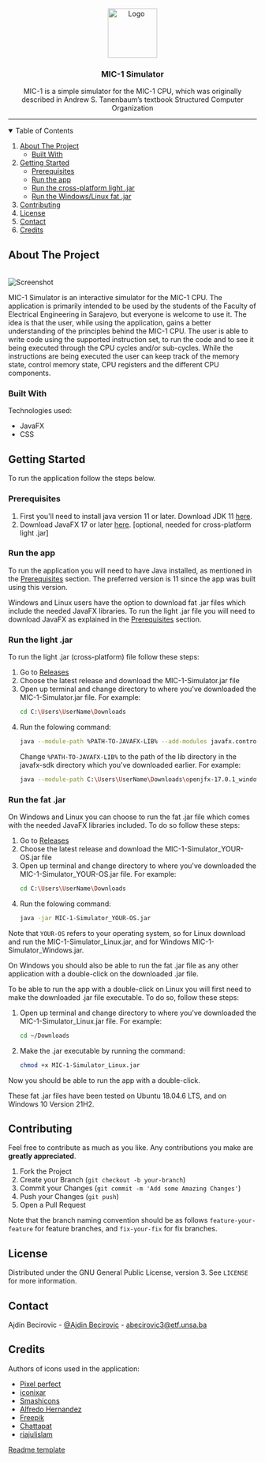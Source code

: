 <!-- PROJECT LOGO -->
<br />
<p align="center">
  <a href="https://github.com/abecirovic3/MIC-1-Simulator">
    <img src="https://i.imgur.com/6TMr36U.png" alt="Logo" width="100" height="100">
  </a>

  <h3 align="center"><b>MIC-1 Simulator</b></h3>

  <p align="center">
    MIC-1 is a simple simulator for the MIC-1 CPU, which was originally described in Andrew S. Tanenbaum’s textbook Structured Computer Organization
</p>

<hr>

<!-- TABLE OF CONTENTS -->
<details open="open">
  <summary>Table of Contents</summary>
  <ol>
    <li>
      <a href="#about-the-project">About The Project</a>
      <ul>
        <li><a href="#built-with">Built With</a></li>
      </ul>
    </li>
    <li>
      <a href="#getting-started">Getting Started</a>
      <ul>
        <li><a href="#prerequisites">Prerequisites</a></li>
        <li><a href="#run-the-app">Run the app</a></li>
        <li><a href="#run-the-light-jar">Run the cross-platform light .jar</a></li>
        <li><a href="#run-the-fat-jar">Run the Windows/Linux fat .jar</a></li>
      </ul>
    </li>
    <li><a href="#contributing">Contributing</a></li>
    <li><a href="#license">License</a></li>
    <li><a href="#contact">Contact</a></li>
    <li><a href="#credits">Credits</a></li>
  </ol>
</details>

<!-- ABOUT THE PROJECT -->
## About The Project

<br />

<img src="https://i.imgur.com/Q9fczrv.png" alt="Screenshot" />

<br />

MIC-1 Simulator is an interactive simulator for the MIC-1 CPU. The application is primarily intended to be used by the students of the Faculty of Electrical Engineering in Sarajevo, but everyone is welcome to use it. The idea is that the user, while using the application, gains a better understanding of the principles behind the MIC-1 CPU. The user is able to write code using the supported instruction set, to run the code and to see it being executed through the CPU cycles and/or sub-cycles. While the instructions are being executed the user can keep track of the memory state, control memory state, CPU registers and the different CPU components.

### Built With

Technologies used:
* JavaFX
* CSS

<!-- GETTING STARTED -->
## Getting Started

To run the application follow the steps below.

### Prerequisites

1. First you'll need to install java version 11 or later. Download JDK 11 [here](https://www.oracle.com/java/technologies/javase-jdk11-downloads.html).
2. Download JavaFX 17 or later [here](https://gluonhq.com/products/javafx/). [optional, needed for cross-platform light .jar]

### Run the app

To run the application you will need to have Java installed, as mentioned in the <a href="#prerequisites">Prerequisites</a> section. The preferred version is 11 since the app was built using this version.

Windows and Linux users have the option to download fat .jar files which include the needed JavaFX libraries. To run the light .jar file you will need to download JavaFX as explained in the <a href="#prerequisites">Prerequisites</a> section.

### Run the light .jar

To run the light .jar (cross-platform) file follow these steps:

1. Go to [Releases](https://github.com/abecirovic3/MIC-1-Simulator/releases)
2. Choose the latest release and download the MIC-1-Simulator.jar file
3. Open up terminal and change directory to where you've downloaded the MIC-1-Simulator.jar file. For example:
   ```sh
   cd C:\Users\UserName\Downloads
   ```
4. Run the folowing command:
   ```sh
   java --module-path %PATH-TO-JAVAFX-LIB% --add-modules javafx.controls,javafx.fxml -jar MIC-1-Simulator.jar
   ```
   Change `%PATH-TO-JAVAFX-LIB%` to the path of the lib directory in the javafx-sdk directory which you've downloaded earlier. For example:
   ```sh
   java --module-path C:\Users\UserName\Downloads\openjfx-17.0.1_windows-x64_bin-sdk\javafx-sdk-17.0.2\lib --add-modules javafx.controls,javafx.fxml -jar MIC-1-Simulator.jar
   ```

### Run the fat .jar

On Windows and Linux you can choose to run the fat .jar file which comes with the needed JavaFX libraries included. To do so follow these steps:

1. Go to [Releases](https://github.com/abecirovic3/MIC-1-Simulator/releases)
2. Choose the latest release and download the MIC-1-Simulator_YOUR-OS.jar file
3. Open up terminal and change directory to where you've downloaded the MIC-1-Simulator_YOUR-OS.jar file. For example:
   ```sh
   cd C:\Users\UserName\Downloads
   ```
4. Run the folowing command:
   ```sh
   java -jar MIC-1-Simulator_YOUR-OS.jar
   ```
Note that `YOUR-OS` refers to your operating system, so for Linux download and run the MIC-1-Simulator_Linux.jar, and for Windows MIC-1-Simulator_Windows.jar.

On Windows you should also be able to run the fat .jar file as any other application with a double-click on the downloaded .jar file.

To be able to run the app with a double-click on Linux you will first need to make the downloaded .jar file executable. To do so, follow these steps:

1. Open up terminal and change directory to where you've downloaded the MIC-1-Simulator_Linux.jar file. For example:
   ```sh
   cd ~/Downloads
   ```
2. Make the .jar executable by running the command:
   ```sh
   chmod +x MIC-1-Simulator_Linux.jar
   ```
Now you should be able to run the app with a double-click.

These fat .jar files have been tested on Ubuntu 18.04.6 LTS, and on Windows 10 Version 21H2.

<!-- CONTRIBUTING -->
## Contributing

Feel free to contribute as much as you like. Any contributions you make are **greatly appreciated**.

1. Fork the Project
2. Create your Branch (`git checkout -b your-branch`)
3. Commit your Changes (`git commit -m 'Add some Amazing Changes'`)
4. Push your Changes (`git push`)
5. Open a Pull Request

Note that the branch naming convention should be as follows `feature-your-feature` for feature branches, and `fix-your-fix` for fix branches.

<!-- LICENSE -->
## License

Distributed under the GNU General Public License, version 3. See `LICENSE` for more information.

<!-- CONTACT -->
## Contact

Ajdin Becirovic - [@Ajdin Becirovic](https://www.facebook.com/ajdin.becirovic.1/) - abecirovic3@etf.unsa.ba

<!-- Credits -->
## Credits

Authors of icons used in the application:
* [Pixel perfect](https://www.flaticon.com/authors/pixel-perfect)
* [iconixar](https://www.flaticon.com/authors/iconixar)
* [Smashicons](https://www.flaticon.com/authors/smashicons)
* [Alfredo Hernandez](https://www.flaticon.com/authors/alfredo-hernandez)
* [Freepik](https://www.flaticon.com/authors/freepik)
* [Chattapat](https://www.flaticon.com/authors/chattapat)
* [riajulislam](https://www.flaticon.com/authors/riajulislam)


[Readme template](https://github.com/othneildrew/Best-README-Template)